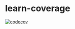 # learn-coverage

[![codecov](https://codecov.io/gh/shivam13juna/learn-coverage/graph/badge.svg?token=X0J0C26C4I)](https://codecov.io/gh/shivam13juna/learn-coverage)